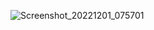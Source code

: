 ![Screenshot_20221201_075701](https://user-images.githubusercontent.com/117344058/204940673-6bf3afe8-23dd-404f-a0e6-a5d8a3302a58.png)
